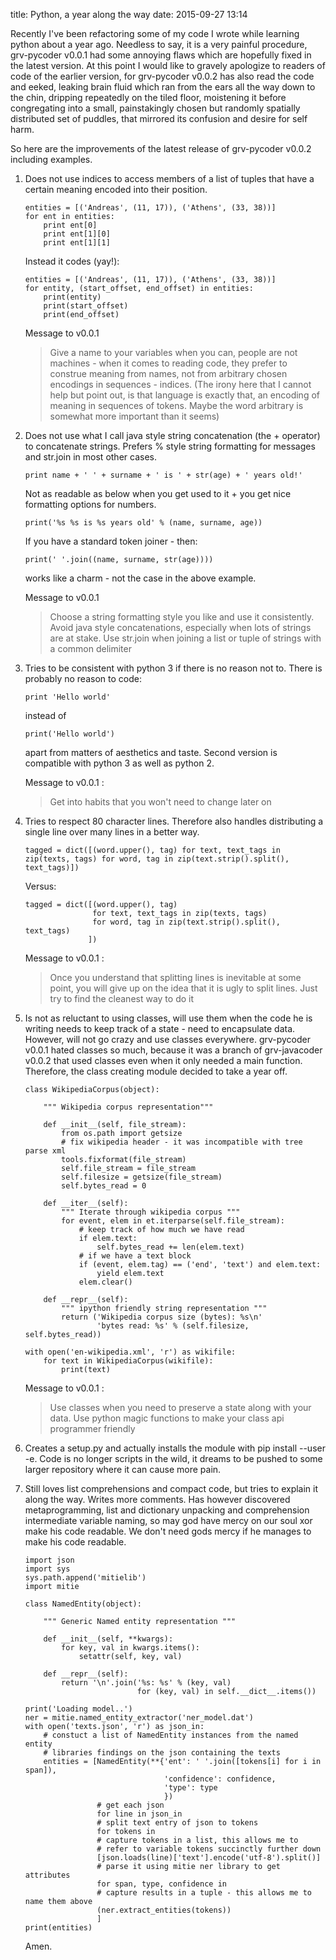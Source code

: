title: Python, a year along the way
date: 2015-09-27 13:14

Recently I've been refactoring some of my code I wrote while learning python
about a year ago.
Needless to say, it is a very painful procedure, grv-pycoder v0.0.1 had some
annoying flaws which are hopefully fixed in the latest version. At this point
I would like to gravely apologize to readers of code of the earlier version,
for grv-pycoder v0.0.2 has also read the code and eeked, leaking 
brain fluid which ran from the ears all the way down to the chin,
dripping repeatedly on the tiled floor, moistening it before congregating
into a small, painstakingly chosen but randomly spatially distributed set of puddles,
that mirrored its confusion and desire for self harm.

So here are the improvements of the latest release of grv-pycoder v0.0.2
including examples.

1.	Does not use indices to access members of a list of tuples that have a
	certain meaning encoded into their position.

		entities = [('Andreas', (11, 17)), ('Athens', (33, 38))]
		for ent in entities:
			print ent[0]
			print ent[1][0]
			print ent[1][1] 

	Instead it codes (yay!):

		entities = [('Andreas', (11, 17)), ('Athens', (33, 38))]
		for entity, (start_offset, end_offset) in entities:
			print(entity)
			print(start_offset)
			print(end_offset)

	Message to v0.0.1
	> Give a name to your variables when you can, people are not machines - when it
	> comes to reading code, they prefer to construe meaning from names,
	> not from arbitrary chosen encodings in sequences - indices.
	> (The irony here that I cannot help but point out, is that language is exactly that,
	>  an encoding of meaning in sequences of tokens. Maybe the word arbitrary is
	>  somewhat more important than it seems)

2.	Does not use what I call java style string concatenation (the + operator) to concatenate 
	strings. Prefers % style string formatting for messages and str.join in most
	other cases.

		print name + ' ' + surname + ' is ' + str(age) + ' years old!'
	
	Not as readable as below when you get used to it + you get nice formatting options for numbers.

		print('%s %s is %s years old' % (name, surname, age))

	If you have a standard token joiner - then:

		print(' '.join((name, surname, str(age))))

	works like a charm - not the case in the above example.

	Message to v0.0.1
	> Choose a string formatting style you like and use it consistently.
	> Avoid java style concatenations, especially when lots of strings are at stake.
	> Use str.join when joining a list or tuple of strings with a common delimiter

3.	Tries to be consistent with python 3 if there is no reason not to.
	There is probably no reason to code:

		print 'Hello world'

	instead of

		print('Hello world')

	apart from matters of aesthetics and taste. Second version is compatible with python 3 as well as python 2.

	Message to v0.0.1 :
	> Get into habits that you won't need to change later on

4.	Tries to respect 80 character lines. Therefore also handles distributing a single line
	over many lines in a better way.

		tagged = dict([(word.upper(), tag) for text, text_tags in zip(texts, tags) for word, tag in zip(text.strip().split(), text_tags)])
	Versus:

		tagged = dict([(word.upper(), tag)
		               for text, text_tags in zip(texts, tags)
		               for word, tag in zip(text.strip().split(), text_tags)
					  ])

	Message to v0.0.1 :
	> Once you understand that splitting lines is inevitable at some point, you will give up
	> on the idea that it is ugly to split lines. Just try to find the cleanest way to do it

5.	Is not as reluctant to using classes, will use them when the code he is writing needs to keep track
	of a state - need to encapsulate data. However, will not go crazy and use classes everywhere.
	grv-pycoder v0.0.1 hated classes so much, because it was a branch of grv-javacoder
	v0.0.2 that used classes even when it only needed a main function. Therefore, the
	class creating module decided to take a year off.


		class WikipediaCorpus(object):

			""" Wikipedia corpus representation"""

			def __init__(self, file_stream):
				from os.path import getsize
				# fix wikipedia header - it was incompatible with tree parse xml
				tools.fixformat(file_stream)
				self.file_stream = file_stream
				self.filesize = getsize(file_stream)
				self.bytes_read = 0

			def __iter__(self):
				""" Iterate through wikipedia corpus """
				for event, elem in et.iterparse(self.file_stream):
					# keep track of how much we have read
					if elem.text:
						self.bytes_read += len(elem.text)
					# if we have a text block
					if (event, elem.tag) == ('end', 'text') and elem.text:
						yield elem.text
					elem.clear()

			def __repr__(self):
				""" ipython friendly string representation """
				return ('Wikipedia corpus size (bytes): %s\n'
				        'bytes read: %s' % (self.filesize, self.bytes_read))

		with open('en-wikipedia.xml', 'r') as wikifile:
			for text in WikipediaCorpus(wikifile):
				print(text)

	Message to v0.0.1 :
	> Use classes when you need to preserve a state along with your data. 
	> Use python magic functions to make your class api programmer friendly

6.	Creates a setup.py and actually installs the module with pip install --user -e.
	Code is no longer scripts in the wild, it dreams to be pushed to some larger
	repository where it can cause more pain.

7.	Still loves list comprehensions and compact code, but tries to explain it along the
	way. Writes more comments. Has however discovered metaprogramming, list and 
	dictionary unpacking and comprehension intermediate variable naming, so may god
	have mercy on our soul xor make his code readable. We don't need gods mercy if he 
	manages to make his code readable.

		import json
		import sys
		sys.path.append('mitielib')
		import mitie

		class NamedEntity(object):

			""" Generic Named entity representation """

			def __init__(self, **kwargs):
				for key, val in kwargs.items():
					setattr(self, key, val)

			def __repr__(self):
				return '\n'.join('%s: %s' % (key, val)
								 for (key, val) in self.__dict__.items())

		print('Loading model..')
		ner = mitie.named_entity_extractor('ner_model.dat')
		with open('texts.json', 'r') as json_in:
			# constuct a list of NamedEntity instances from the named entity
			# libraries findings on the json containing the texts
			entities = [NamedEntity(**{'ent': ' '.join([tokens[i] for i in span]),
									   'confidence': confidence,
									   'type': type
									   })
						# get each json
						for line in json_in
						# split text entry of json to tokens
						for tokens in
						# capture tokens in a list, this allows me to 
						# refer to variable tokens succinctly further down
						[json.loads(line)['text'].encode('utf-8').split()]
						# parse it using mitie ner library to get attributes
						for span, type, confidence in
						# capture results in a tuple - this allows me to name them above
						(ner.extract_entities(tokens))
						]
		print(entities)
	Amen.
